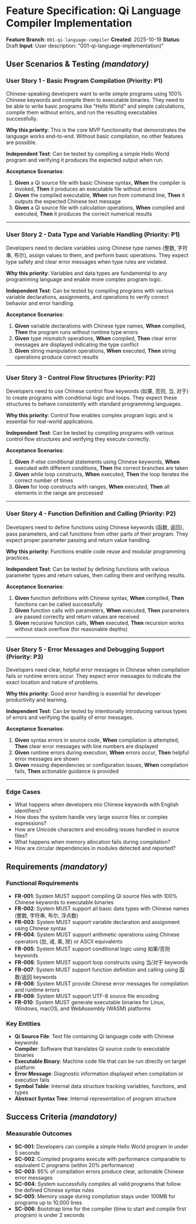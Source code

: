 # Feature Specification: Qi Language Compiler Implementation

**Feature Branch**: `001-qi-language-compiler`
**Created**: 2025-10-19
**Status**: Draft
**Input**: User description: "001-qi-language-implementation)"

## User Scenarios & Testing *(mandatory)*

### User Story 1 - Basic Program Compilation (Priority: P1)

Chinese-speaking developers want to write simple programs using 100% Chinese keywords and compile them to executable binaries. They need to be able to write basic programs like "Hello World" and simple calculations, compile them without errors, and run the resulting executables successfully.

**Why this priority**: This is the core MVP functionality that demonstrates the language works end-to-end. Without basic compilation, no other features are possible.

**Independent Test**: Can be tested by compiling a simple Hello World program and verifying it produces the expected output when run.

**Acceptance Scenarios**:

1. **Given** a Qi source file with basic Chinese syntax, **When** the compiler is invoked, **Then** it produces an executable file without errors
2. **Given** the compiled executable, **When** run from command line, **Then** it outputs the expected Chinese text message
3. **Given** a Qi source file with calculation operations, **When** compiled and executed, **Then** it produces the correct numerical results

---

### User Story 2 - Data Type and Variable Handling (Priority: P1)

Developers need to declare variables using Chinese type names (整数, 字符串, 布尔), assign values to them, and perform basic operations. They expect type safety and clear error messages when type rules are violated.

**Why this priority**: Variables and data types are fundamental to any programming language and enable more complex program logic.

**Independent Test**: Can be tested by compiling programs with various variable declarations, assignments, and operations to verify correct behavior and error handling.

**Acceptance Scenarios**:

1. **Given** variable declarations with Chinese type names, **When** compiled, **Then** the program runs without runtime type errors
2. **Given** type mismatch operations, **When** compiled, **Then** clear error messages are displayed indicating the type conflict
3. **Given** string manipulation operations, **When** executed, **Then** string operations produce correct results

---

### User Story 3 - Control Flow Structures (Priority: P2)

Developers need to use Chinese control flow keywords (如果, 否则, 当, 对于) to create programs with conditional logic and loops. They expect these structures to behave consistently with standard programming languages.

**Why this priority**: Control flow enables complex program logic and is essential for real-world applications.

**Independent Test**: Can be tested by compiling programs with various control flow structures and verifying they execute correctly.

**Acceptance Scenarios**:

1. **Given** if-else conditional statements using Chinese keywords, **When** executed with different conditions, **Then** the correct branches are taken
2. **Given** while loop constructs, **When** executed, **Then** the loop iterates the correct number of times
3. **Given** for loop constructs with ranges, **When** executed, **Then** all elements in the range are processed

---

### User Story 4 - Function Definition and Calling (Priority: P2)

Developers need to define functions using Chinese keywords (函数, 返回), pass parameters, and call functions from other parts of their program. They expect proper parameter passing and return value handling.

**Why this priority**: Functions enable code reuse and modular programming practices.

**Independent Test**: Can be tested by defining functions with various parameter types and return values, then calling them and verifying results.

**Acceptance Scenarios**:

1. **Given** function definitions with Chinese syntax, **When** compiled, **Then** functions can be called successfully
2. **Given** function calls with parameters, **When** executed, **Then** parameters are passed correctly and return values are received
3. **Given** recursive function calls, **When** executed, **Then** recursion works without stack overflow (for reasonable depths)

---

### User Story 5 - Error Messages and Debugging Support (Priority: P3)

Developers need clear, helpful error messages in Chinese when compilation fails or runtime errors occur. They expect error messages to indicate the exact location and nature of problems.

**Why this priority**: Good error handling is essential for developer productivity and learning.

**Independent Test**: Can be tested by intentionally introducing various types of errors and verifying the quality of error messages.

**Acceptance Scenarios**:

1. **Given** syntax errors in source code, **When** compilation is attempted, **Then** clear error messages with line numbers are displayed
2. **Given** runtime errors during execution, **When** errors occur, **Then** helpful error messages are shown
3. **Given** missing dependencies or configuration issues, **When** compilation fails, **Then** actionable guidance is provided

---

### Edge Cases

- What happens when developers mix Chinese keywords with English identifiers?
- How does the system handle very large source files or complex expressions?
- How are Unicode characters and encoding issues handled in source files?
- What happens when memory allocation fails during compilation?
- How are circular dependencies in modules detected and reported?

## Requirements *(mandatory)*

### Functional Requirements

- **FR-001**: System MUST support compiling Qi source files with 100% Chinese keywords to executable binaries
- **FR-002**: System MUST support all basic data types with Chinese names (整数, 字符串, 布尔, 浮点数)
- **FR-003**: System MUST support variable declaration and assignment using Chinese syntax
- **FR-004**: System MUST support arithmetic operations using Chinese operators (加, 减, 乘, 除) or ASCII equivalents
- **FR-005**: System MUST support conditional logic using 如果/否则 keywords
- **FR-006**: System MUST support loop constructs using 当/对于 keywords
- **FR-007**: System MUST support function definition and calling using 函数/返回 keywords
- **FR-008**: System MUST provide Chinese error messages for compilation and runtime errors
- **FR-009**: System MUST support UTF-8 source file encoding
- **FR-010**: System MUST generate executable binaries for Linux, Windows, macOS, and WebAssembly (WASM) platforms

### Key Entities

- **Qi Source File**: Text file containing Qi language code with Chinese keywords
- **Compiler**: Software that translates Qi source code to executable binaries
- **Executable Binary**: Machine code file that can be run directly on target platform
- **Error Message**: Diagnostic information displayed when compilation or execution fails
- **Symbol Table**: Internal data structure tracking variables, functions, and types
- **Abstract Syntax Tree**: Internal representation of program structure

## Success Criteria *(mandatory)*

### Measurable Outcomes

- **SC-001**: Developers can compile a simple Hello World program in under 5 seconds
- **SC-002**: Compiled programs execute with performance comparable to equivalent C programs (within 20% performance)
- **SC-003**: 95% of compilation errors produce clear, actionable Chinese error messages
- **SC-004**: System successfully compiles all valid programs that follow the defined Chinese syntax rules
- **SC-005**: Memory usage during compilation stays under 100MB for programs up to 10,000 lines
- **SC-006**: Bootstrap time for the compiler (time to start and compile first program) is under 2 seconds